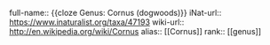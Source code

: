 full-name:: {{cloze Genus: Cornus (dogwoods)}}
iNat-url:: https://www.inaturalist.org/taxa/47193
wiki-url:: http://en.wikipedia.org/wiki/Cornus
alias:: [[Cornus]]
rank:: [[genus]]